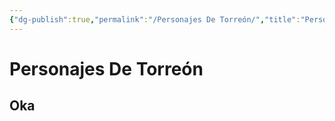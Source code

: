```yaml
---
{"dg-publish":true,"permalink":"/Personajes De Torreón/","title":"Personajes De Torreón","created":"2023-10-08T18:56:23.224-05:00","updated":"2023-10-24T11:20:08.782-05:00"}
---
```



# Personajes De Torreón

## Oka
